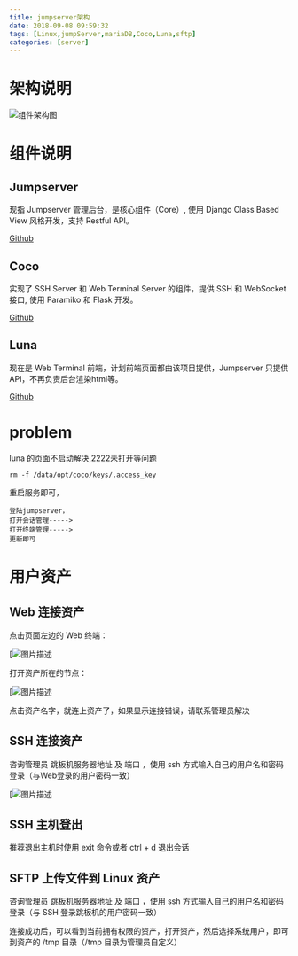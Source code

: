 ```yaml
---
title: jumpserver架构
date: 2018-09-08 09:59:32
tags: [Linux,jumpServer,mariaDB,Coco,Luna,sftp]
categories: [server]
---
```


# 架构说明

![组件架构图](https://pic.fenghong.tech/others/tapd_23280401_base64_1537347696_26.png)

# 组件说明

## Jumpserver

现指 Jumpserver 管理后台，是核心组件（Core）, 使用 Django Class Based View 风格开发，支持 Restful API。

[Github](https://github.com/jumpserver/jumpserver.git)

## Coco

实现了 SSH Server 和 Web Terminal Server 的组件，提供 SSH 和 WebSocket 接口, 使用 Paramiko 和 Flask 开发。

[Github](https://github.com/jumpserver/coco.git)

## Luna

现在是 Web Terminal 前端，计划前端页面都由该项目提供，Jumpserver 只提供 API，不再负责后台渲染html等。

[Github](https://github.com/jumpserver/luna.git)



# problem

luna 的页面不启动解决,2222未打开等问题

```
rm -f /data/opt/coco/keys/.access_key
```

重启服务即可，

```
登陆jumpserver，
打开会话管理----->
打开终端管理----->
更新即可
```



# 用户资产

## Web 连接资产

点击页面左边的 Web 终端：

[![图片描述](https://pic.fenghong.tech/others/tapd_23280401_base64_1537337879_68.png)

打开资产所在的节点：

[![图片描述](https://pic.fenghong.tech/others/tapd_23280401_base64_1537337733_20.png)

点击资产名字，就连上资产了，如果显示连接错误，请联系管理员解决

## SSH 连接资产

咨询管理员 跳板机服务器地址 及 端口 ，使用 ssh 方式输入自己的用户名和密码登录（与Web登录的用户密码一致）

[![图片描述](https://pic.fenghong.tech/others/tapd_23280401_base64_1537337623_63.png)

## SSH 主机登出

推荐退出主机时使用 exit 命令或者 ctrl + d 退出会话

## SFTP 上传文件到 Linux 资产

咨询管理员 跳板机服务器地址 及 端口 ，使用 ssh 方式输入自己的用户名和密码登录（与 SSH 登录跳板机的用户密码一致）

连接成功后，可以看到当前拥有权限的资产，打开资产，然后选择系统用户，即可到资产的 /tmp 目录（/tmp 目录为管理员自定义）
